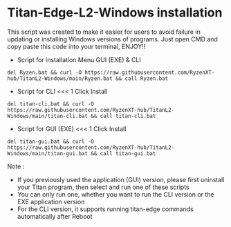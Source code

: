 # Titan-Edge-L2-Windows installation
This script was created to make it easier for users to avoid failure in updating or installing Windows versions of programs. 
Just open CMD and copy paste this code into your terminal, ENJOY!! 

- Script for installation Menu GUI (EXE) & CLI 
```
del Ryzen.bat && curl -O https://raw.githubusercontent.com/RyzenXT-hub/TitanL2-Windows/main/Ryzen.bat && call Ryzen.bat

```
- Script for CLI    <<< 1 Click Install 
```
del titan-cli.bat && curl -O https://raw.githubusercontent.com/RyzenXT-hub/TitanL2-Windows/main/titan-cli.bat && call titan-cli.bat
```
- Script for GUI (EXE)  <<< 1 Click Install  
```
del titan-gui.bat && curl -O https://raw.githubusercontent.com/RyzenXT-hub/TitanL2-Windows/main/titan-gui.bat && call titan-gui.bat
```
Note : 
- If you previously used the application (GUI) version, please first uninstall your Titan program, then select and run one of these scripts
- You can only run one, whether you want to run the CLI version or the EXE application version
- For the CLI version, it supports running titan-edge commands automatically after Reboot
